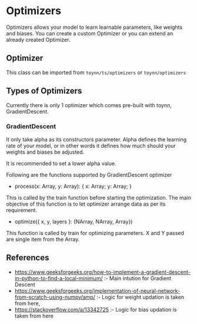 # Optimizers

Optimizers allows your model to learn learnable parameters, like weights and biases. You can create a custom Optimizer or you can extend an already created Optimizer.

## Optimizer

This class can be imported from `toynn/ts/optimizers` or `toynn/optimizers`

## Types of Optimizers

Currently there is only 1 optimizer which comes pre-built with toynn, GradientDescent.

### GradientDescent

It only take alpha as its constructors parameter. Alpha defines the learning rate of your model, or in other words it defines how much should your weights and biases be adjusted.

It is recommended to set a lower alpha value.

Following are the functions supported by GradientDescent optimizer

- process(x: Array<NArray>, y: Array<NArray>): {
  x: Array<NArray>;
  y: Array<NArray>;
  }

This is called by the train function before starting the optimization. The main objective of this function is to let optimizer arrange data as per its requirement.

- optimize({ x, y, layers }: {NArray, NArray, Array<Layer>})

This function is called by train for optimizing parameters. X and Y passed are single item from the Array<NArray>.

## References

- https://www.geeksforgeeks.org/how-to-implement-a-gradient-descent-in-python-to-find-a-local-minimum/ :- Main intution for Gradient Descent
- https://www.geeksforgeeks.org/implementation-of-neural-network-from-scratch-using-numpy/amp/ :- Logic for weight updation is taken from here,
- https://stackoverflow.com/a/13342725 :- Logic for bias updation is taken from here
